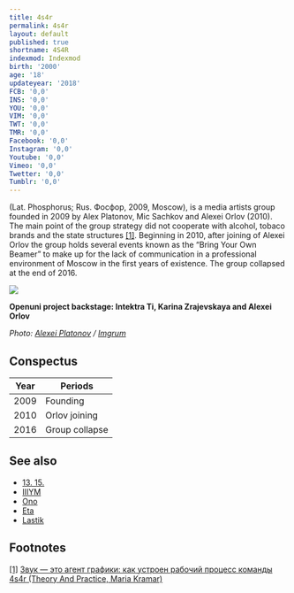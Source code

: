 ```yaml
---
title: 4s4r
permalink: 4s4r
layout: default
published: true
shortname: 4S4R
indexmod: Indexmod
birth: '2000'
age: '18'
updateyear: '2018'
FCB: '0,0'
INS: '0,0'
YOU: '0,0'
VIM: '0,0'
TWT: '0,0'
TMR: '0,0'
Facebook: '0,0'
Instagram: '0,0'
Youtube: '0,0'
Vimeo: '0,0'
Twetter: '0,0'
Tumblr: '0,0'
---
```

(Lat. Phosphorus; Rus. Фосфор, 2009, Moscow), is a media artists group founded in 2009 by Alex Platonov, Mic Sachkov and Alexei Orlov (2010). The main point of the group strategy did not cooperate with alcohol, tobaco brands and the state structures <span id="a1">[\[1\]](#f1)</span>. Beginning in 2010, after joining of Alexei Orlov the group holds several events known as the “Bring Your Own Beamer” to make up for the lack of communication in a professional environment of Moscow in the first years of existence. The group collapsed at the end of 2016.

![](/images/4s4r-backstage-karina-zrajevskaya.jpg)

**Openuni project backstage: Intektra Ti, Karina Zrajevskaya and Alexei Orlov**

*Photo: [Alexei Platonov](platonov-alexei) / [Imgrum](Imgrum)*

## Conspectus

|Year|Periods|
|----|-----|
|2009|Founding|
|2010|Orlov joining|
|2016|Group collapse|

## See also

+ [13. 15.](13-15)
+ [IIIYM](iiiym)
+ [Ono](ono)
+ [Eta](eta)
+ [Lastik](lastik)

## Footnotes

[[1]](#a1) <span id="f1"></span> [Звук — это агент графики: как устроен рабочий процесс команды 4s4r (Theory And Practice, Maria Kramar)](https://special.theoryandpractice.ru/4s4r)
